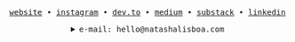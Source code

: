 <p align="center">
  <samp>
    <a href="https://natashalisboa.com">website</a> •  
    <a href="https://www.instagram.com/na2kstudies/">instagram</a> • 
    <a href="https://dev.to/na2kstudies">dev.to</a> •
    <a href="https://na2kstudies.medium.com/">medium</a> •
    <a href="https://na2kstudies.substack.com/">substack</a> •
    <a href="https://www.linkedin.com/in/natashalisboa">linkedin</a>
    </samp>
</p>



<details>
  <summary align="center"><samp>e-mail: hello@natashalisboa.com</samp></summary>
  <hr>
   <samp>
  ✨ [EN]: Hello! I'm Natasha Lisboa, graduated in <a href="https://www5.usp.br/ensino/graduacao/cursos-oferecidos/lazer-e-turismo/">Leisure and Tourism</a> (2018) and in <a href="https://www.mackenzie.br/graduacao/ead/tecnologia-em-analise-e-desenvolvimento-de-sistemas/matriz-curricular">Systems Analysis and Development</a> (2021), currently a postgraduate student in <a href="https://postech.fiap.com.br/curso/full-stack-development">Full-Stack Development</a>, living and working in São Paulo. I am passionate about travel, languages, cultures and technology, areas that awaken my creativity.
Driven by challenges and innovation, I am building a solid foundation in front-end and back-end technologies and languages, with +4 years of professional experience in mobile development. My learning journey is guided by the development of practical projects and the contribution to the democratization of access to technology.
     </samp>
<hr>
  <samp>
✨ [PT]: Olá! Eu sou Natasha Lisboa, formada em <a href="https://www5.usp.br/ensino/graduacao/cursos-oferecidos/lazer-e-turismo/">Lazer e Turismo</a> (2018) e em <a href="https://www.mackenzie.br/graduacao/ead/tecnologia-em-analise-e-desenvolvimento-de-sistemas/matriz-curricular">Análise e Desenvolvimento de Sistemas</a> (2021), atualmente pós-graduanda em <a href="https://postech.fiap.com.br/curso/full-stack-development">Desenvolvimento Full-Stack</a>, morando e trabalhando em São Paulo. Sou apaixonada por viagens, idiomas, culturas e tecnologia, áreas que despertam minha criatividade.
Movida por desafios e inovação, estou construindo uma base sólida em tecnologias e linguagens de front-end e back-end, com mais de 4 anos de experiência profissional no desenvolvimento mobile. Minha jornada de aprendizado é orientada pelo desenvolvimento de projetos práticos e pela contribuição para a democratização do acesso à tecnologia.
    </samp>
  <p align="center">
   <br>
    <p align="center">
      <a href="https://www.instagram.com/sunlunasky/"><img width="20%" src="/assets/gatitas.png"></a>
</p>
   </p>
</details>

